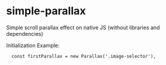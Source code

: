 # simple-parallax

Simple scroll parallax effect on native JS (without libraries and dependencies)
  
Initialization Example: 
 
``` 
  const firstParallax = new Parallax('.image-selector'),
```
